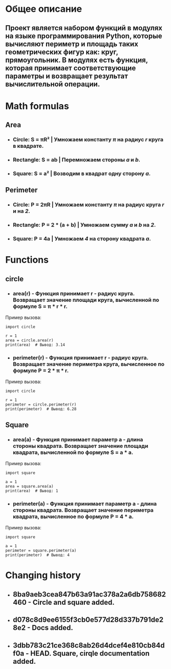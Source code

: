 # Общее описание
## Проект является набором функций в модулях на языке программирования Python, которые вычисляют периметр и площадь таких геометрических фигур как: круг, прямоугольник. В модулях есть функция, которая принимает соответствующие параметры и возвращает результат вычислительной операции.
# Math formulas
## Area
- ### Circle: S = πR² | Умножаем константу *π* на радиус *r* круга в квадрате.
- ### Rectangle: S = ab | Перемножаем стороны *a* и *b*.
- ### Square: S = a² | Возводим в квадрат одну сторону *a*.

## Perimeter
- ### Circle: P = 2πR | Умножаем константу *π* на радиус круга *r* и на *2*.
- ### Rectangle: P = 2 * (a + b) | Умножаем сумму *a* и *b* на *2*.
- ### Square: P = 4a | Умножаем *4* на сторону квадрата *а*.

# Functions
## circle
- ### area(r) - Функция принимает r - радиус круга. Возвращает значение площади круга, вычисленной по формуле S = π * r * r.
Пример вызова:
```
import circle

r = 1
area = circle.area(r)
print(area)  # Вывод: 3.14
```
- ### perimeter(r) -  Функция принимает r - радиус круга. Возвращает значение периметра круга, вычисленное по формуле P = 2 * π * r.
Пример вызова:
```
import circle

r = 1
perimeter = circle.perimeter(r)
print(perimeter)  # Вывод: 6.28
```

## Square
- ### area(a) - Функция принимает параметр a - длина стороны квадрата. Возвращает значение площади квадрата, вычисленной по формуле S = a * a.
Пример вызова:
```
import square

a = 1
area = square.area(a)
print(area)  # Вывод: 1
```
- ### perimeter(a) - Функция принимает параметр a - длина стороны квадрата. Возвращает значение периметра квадрата, вычисленное по формуле P = 4 * a.
Пример вызова:
```
import square

a = 1
perimeter = square.perimeter(a)
print(perimeter)  # Вывод: 4
```

# Changing history
- ## 8ba9aeb3cea847b63a91ac378a2a6db758682460 - Circle and square added.
- ## d078c8d9ee6155f3cb0e577d28d337b791de28e2 - Docs added.
- ## 3dbb783c21ce368c8ab26d4dcef4e810cb84df0a - HEAD. Square, cirqle documentation added.
